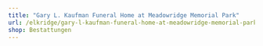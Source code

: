 ```yaml
---
title: "Gary L. Kaufman Funeral Home at Meadowridge Memorial Park"
url: /elkridge/gary-l-kaufman-funeral-home-at-meadowridge-memorial-park/
shop: Bestattungen
---
```

